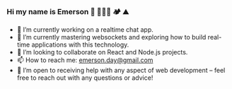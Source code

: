 ### Hi my name is Emerson  🥾 🏄🏻‍♂️ 🏕️ ⛰️
- 🔭 I’m currently working on a realtime chat app.
- 🌱 I’m currently mastering websockets and exploring how to build real-time applications with this technology.
- 👯 I’m looking to collaborate on React and Node.js projects.
- 📫 How to reach me: emerson.day@gmail.com
- 🤔 I’m open to receiving help with any aspect of web development – feel free to reach out with any questions or advice!
<!--
**emday4prez/emday4prez** is a ✨ _special_ ✨ repository because its `README.md` (this file) appears on your GitHub profile.

Here are some ideas to get you started:



- 💬 Ask me about ...

- 😄 Pronouns: ...
- ⚡ Fun fact: ...
-->
